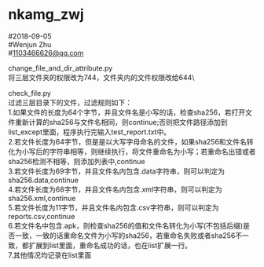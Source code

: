# nkamg_zwj
#2018-09-05\
#Wenjun Zhu\
#1103466626@qq.com

change_file_and_dir_attribute.py\
将三层文件夹的权限改为744，文件夹内的文件权限改给644\

check_file.py\
过滤三层目录下的文件，过滤规则如下：\
1.如果文件的长度为64个字节，并且文件名是小写的话，检查sha256，若打开文件重新计算的sha256与文件名相同，则continue;否则把文件路径添加到list_except里面，程序执行完输入test_report.txt中。\
2.若文件长度为64字节，但是是以大写字母命名的文件，如果sha256和文件名转化为小写后的字符串相等，则继续执行，将文件重命名为小写；若重命名出错或者sha256检测不相等，则添加列表中,continue\
3.若文件长度为69字节，并且文件名内包含.data字符串，则可以判定为sha256.data,continue\
4.若文件长度为68字节，并且文件名内包含.xml字符串，则可以判定为sha256.xml,continue\
5.若文件长度为11字节，并且文件名内包含.csv字符串，则可以判定为reports.csv,continue\
6.若文件名中包含.apk，则检查sha256的值和文件名转化为小写(不包括后缀)是否一致，一致的话重命名文件为小写的sha256，若重命名失败或者sha256不一致，都扩展到list里面，重命名成功的话，也在list扩展一行。\
7.其他情况均记录在list里面


